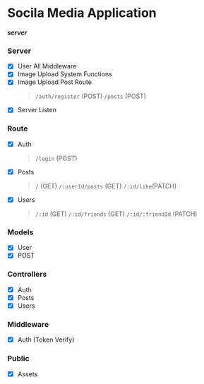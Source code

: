# Socila Media Application
**_server_**

### Server
   - [x] User All Middleware
   - [x] Image Upload System Functions
   - [x] Image Upload Post Route
        > `/auth/register` (POST)
        > `/posts` (POST)
   - [x] Server Listen
    
### Route
   - [x] Auth
        > `/login` (POST)
   - [x] Posts
        > `/` (GET)
        > `/:userId/posts` (GET)
        > `/:id/like`(PATCH)
   - [x] Users
        > `/:id` (GET)
        > `/:id/friends` (GET)
        > `/:id/:friendId` (PATCH)

### Models
   - [x] User
   - [x] POST
### Controllers
   - [x] Auth
   - [x] Posts
   - [x] Users

### Middleware
   - [x] Auth (Token Verify)
### Public
   - [x] Assets


